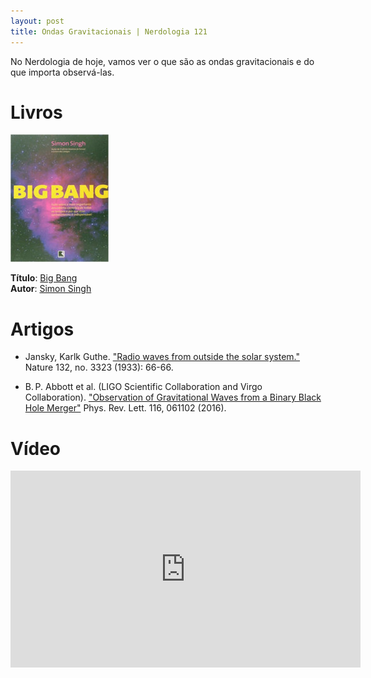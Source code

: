 ```yaml
---
layout: post
title: Ondas Gravitacionais | Nerdologia 121
---
```


No Nerdologia de hoje, vamos ver o que são as ondas gravitacionais e do que importa observá-las.

Livros
=====

![Big Bang](../images/big-bang.jpg)

**Título**: [Big Bang](https://www.amazon.com.br/Big-Bang-Simon-Singh/dp/8501072133)<br>
**Autor**: [Simon Singh](http://www.simonsingh.net/)

Artigos
=====

- Jansky, Karlk Guthe. ["Radio waves from outside the solar system."](http://www.nature.com/nature/journal/v132/n3323/abs/132066a0.html) Nature 132, no. 3323 (1933): 66-66.

- B. P. Abbott et al. (LIGO Scientific Collaboration and Virgo Collaboration). ["Observation of Gravitational Waves from a Binary Black Hole Merger"](https://physics.aps.org/featured-article-pdf/10.1103/PhysRevLett.116.061102) Phys. Rev. Lett. 116, 061102 (2016).

Vídeo
=====

<iframe width="560" height="315" src="https://www.youtube.com/embed/z71O5cHTOvM" frameborder="0" allowfullscreen></iframe>

